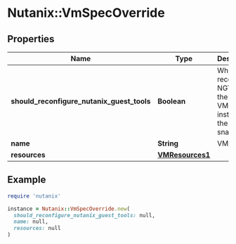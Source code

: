 # Nutanix::VmSpecOverride

## Properties

| Name | Type | Description | Notes |
| ---- | ---- | ----------- | ----- |
| **should_reconfigure_nutanix_guest_tools** | **Boolean** | Whether to reconfigure NGT inside the guest VM if it was installed at the time of snapshot.  | [optional][default to true] |
| **name** | **String** | VM Name. | [optional] |
| **resources** | [**VMResources1**](VMResources1.md) |  | [optional] |

## Example

```ruby
require 'nutanix'

instance = Nutanix::VmSpecOverride.new(
  should_reconfigure_nutanix_guest_tools: null,
  name: null,
  resources: null
)
```

